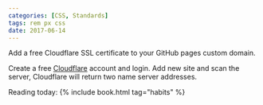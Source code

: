 ```yaml
---
categories: [CSS, Standards]
tags: rem px css
date: 2017-06-14
---
```


Add a free Cloudflare SSL certificate to your GitHub pages custom domain.

Create a free [Cloudflare](https://www.cloudflare.com/) account and login. Add new site and scan the server, Cloudflare will return two name server addresses.

Reading today: {% include book.html tag="habits" %}

